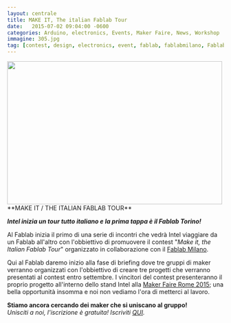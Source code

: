 ```yaml
---
layout: centrale
title: MAKE IT, The italian Fablab Tour
date:   2015-07-02 09:04:00 -0600
categories: Arduino, electronics, Events, Maker Faire, News, Workshop
immagine: 305.jpg
tag: [contest, design, electronics, event, fablab, fablabmilano, FablabTO, fablabtour, galileo, Intel, makeit, makerfaire, makerfairerome, MFR15, projects, torino, workshop]
---
```

<img src="/img/blog/305.jpg" width="500" height="333">
**MAKE IT / THE ITALIAN FABLAB TOUR**

**_Intel inizia un tour tutto italiano e la prima tappa è il Fablab Torino!_**    

Al Fablab inizia il primo di una serie di incontri che vedrà Intel viaggiare da un Fablab all'altro con l'obbiettivo di promuovere il contest "_Make it, the Italian Fablab Tour_" organizzato in collaborazione con il [Fablab Milano](http://www.fablabmilano.it/).

Qui al Fablab daremo inizio alla fase di briefing dove tre gruppi di maker verranno organizzati con l'obbiettivo di creare tre progetti che verranno presentati al contest entro settembre. I vincitori del contest presenteranno il proprio progetto all'interno dello stand Intel alla [Maker Faire Rome 2015](http://www.makerfairerome.eu/en/); una bella opportunità insomma e noi non vediamo l'ora di metterci al lavoro.

**Stiamo ancora cercando dei maker che si uniscano al gruppo!**  
_Unisciti a noi, l'iscrizione è gratuita! Iscriviti [QUI](https://www.eventbrite.it/e/biglietti-make-it-italian-fablab-tour-17600197665)._
